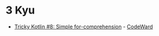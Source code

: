 # 3 Kyu
* [Tricky Kotlin #8: Simple for-comprehension](/codewars/solutions/kotlin/3%20kyu/Tricky%20Kotlin%208%20Simple%20forcomprehension) - [CodeWard](https://www.codewars.com/kata/5a6f71185084d76d2000001b)